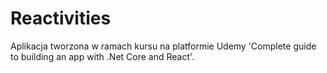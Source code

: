 # Reactivities

Aplikacja tworzona w ramach kursu na platformie Udemy 'Complete guide to building an app with .Net Core and React'.
